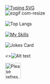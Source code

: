 [![Typing SVG](https://readme-typing-svg.demolab.com?font=Fira+Code&weight=900&size=22&pause=1000&color=8F04F7&center=true&vCenter=true&random=false&width=435&lines=Welcome+to+my+profile)](https://git.io/typing-svg)
<br>
![ezgif com-resize](https://github.com/Berke-aras/Berke-aras/assets/71926337/11ef1d06-94b5-419f-8bba-e230c1f297be)
<br><br>
![Top Langs](https://github-readme-stats.vercel.app/api/top-langs/?username=berke-aras&layout=compact)
<br><br>
[![My Skills](https://skillicons.dev/icons?i=python,godot,html,css,bootstrap,scss,react,js,django,unity,linux)](https://skillicons.dev)
<br><br>
![Jokes Card](https://readme-jokes.vercel.app/api)
<br><br>
<>![Alt text](https://spotify-recently-played-readme.vercel.app/api?user=qi88qvroog8sjxbvopdqid9sp)
<!--<br><br>
![:Berke-aras](https://count.getloli.com/get/@:Berke-aras)
<br><br>
-->
<img src='https://github.com/Berke-aras/Berke-aras/blob/main/bocchi-the-rock-kita-ikuyo.gif' width="50px" title="Meme" alt="Please refresh the page if the meme doesn't show up.">

